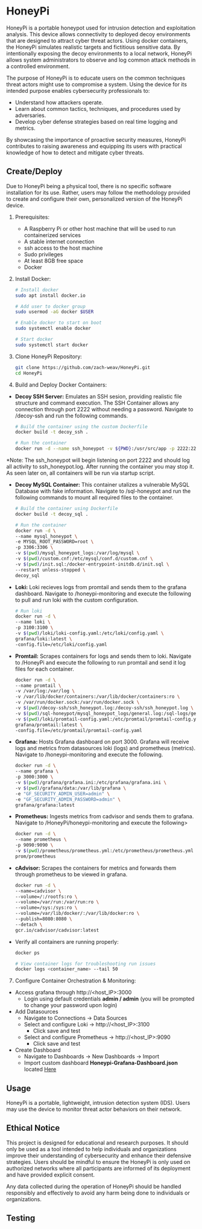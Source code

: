 # HoneyPi

HoneyPi is a portable honeypot used for intrusion detection and exploitation analysis.  This device allows connectivity to deployed decoy environments that
are designed to attract cyber threat actors.  Using docker containers, the HoneyPi simulates realistic targets and fictitious sensitive data.  By intentionally
exposing the decoy environments to a local network, HoneyPi allows system administrators to observe and log common attack methods in a controlled environment.

The purpose of HoneyPi is to educate users on the common techniques threat actors might use to compromise a system.  Using the device for its intended
purpose enables cybersecurity professionals to:

  - Understand how attackers operate.
  - Learn about common tactics, techniques, and procedures used by adversaries.
  - Develop cyber defense strategies based on real time logging and metrics.

By showcasing the importance of proactive security measures, HoneyPi contributes to raising awareness and equipping
its users with practical knowledge of how to detect and mitigate cyber threats.

## Create/Deploy

Due to HoneyPi being a physical tool, there is no specific software installation for its use.
Rather, users may follow the methodology provided to create and configure their own, personalized version of the
HoneyPi device.

1. Prerequisites:
   - A Raspberry Pi or other host machine that will be used to run containerized services
   - A stable internet connection
   - ssh access to the host machine
   - Sudo privileges
   - At least 8GB free space
   - Docker

2. Install Docker:
     ```bash
     # Install docker
     sudo apt install docker.io

     # Add user to docker group
     sudo usermod -aG docker $USER

     # Enable docker to start on boot
     sudo systemctl enable docker

     # Start docker
     sudo systemctl start docker

3. Clone HoneyPi Repository:
    ```bash
    git clone https://github.com/zach-weav/HoneyPi.git
    cd HoneyPi

5. Build and Deploy Docker Containers:
 - __Decoy SSH Server:__ Emulates an SSH sesion, providing realistic file structure and command execution.  The SSH Container allows any connection through port 2222 without needing a password.  Navigate to /decoy-ssh and run the following commands.
      ```bash
      # Build the container using the custom Dockerfile
      docker build -t decoy_ssh .

      # Run the container
      docker run -d --name ssh_honeypot -v ${PWD}:/usr/src/app -p 2222:2222 decoy_ssh
    
  *Note: The ssh_honeypot will begin listening on port 2222 and should log all activity to ssh_honeypot.log.  After running the container you may stop it.  As seen later on, all containers will be run via startup script.

   - __Decoy MySQL Container:__ This container utalizes a vulnerable MySQL Database with fake information.  Navigate to /sql-honeypot and run the following commands to mount all required files to the container.
        ```bash
        # Build the container using Dockerfile
        docker build -t decoy_sql .

        # Run the container
        docker run -d \
        --name mysql_honeypot \
        -e MYSQL_ROOT_PASSWORD=root \
        -p 3306:3306 \
        -v $(pwd)/mysql_honeypot_logs:/var/log/mysql \
        -v $(pwd)/custom.cnf:/etc/mysql/conf.d/custom.cnf \
        -v $(pwd)/init.sql:/docker-entrypoint-initdb.d/init.sql \
        --restart unless-stopped \
        decoy_sql

 - __Loki:__ Loki recieves logs from promtail and sends them to the grafana dashboard.  Navigate to /honeypi-monitoring and execute the following to pull and run loki with the custom configuration.
   ```bash
   # Run loki
   docker run -d \
   --name loki \
   -p 3100:3100 \
   -v $(pwd)/loki/loki-config.yaml:/etc/loki/config.yaml \
   grafana/loki:latest \
   -config.file=/etc/loki/config.yaml

- __Promtail:__ Scrapes containers for logs and sends them to loki.  Navigate to /HoneyPi and execute the following to run promtail and send it log files for each container.
  ```bash
  docker run -d \
  --name promtail \
  -v /var/log:/var/log \
  -v /var/lib/docker/containers:/var/lib/docker/containers:ro \
  -v /var/run/docker.sock:/var/run/docker.sock \
  -v $(pwd)/decoy-ssh/ssh_honeypot.log:/decoy-ssh/ssh_honeypot.log \
  -v $(pwd)/sql-honeypot/mysql_honeypot_logs/general.log:/sql-logs/general.log \
  -v $(pwd)/loki/promtail-config.yaml:/etc/promtail/promtail-config.yaml \
  grafana/promtail:latest \
  -config.file=/etc/promtail/promtail-config.yaml

- __Grafana:__ Hosts Grafana dashboard on port 3000.  Grafana will receive logs and metrics from datasources loki (logs) and prometheus (metrics).  Navigate to /honeypi-monitoring and execute the following.
   ```bash
  docker run -d \
  --name grafana \
  -p 3000:3000 \
  -v $(pwd)/grafana/grafana.ini:/etc/grafana/grafana.ini \
  -v $(pwd)/grafana/data:/var/lib/grafana \
  -e "GF_SECURITY_ADMIN_USER=admin" \
  -e "GF_SECURITY_ADMIN_PASSWORD=admin" \
  grafana/grafana:latest

- __Prometheus:__ Ingests metrics from cadvisor and sends them to grafana.  Navigate to /HoneyPi/honeypi-monitoring and execute the following>
  ```bash
  docker run -d \
  --name prometheus \
  -p 9090:9090 \
  -v $(pwd)/prometheus/prometheus.yml:/etc/prometheus/prometheus.yml \
  prom/prometheus

- __cAdvisor:__ Scrapes the containers for metrics and forwards them through prometheus to be viewed in grafana.
  ```bash
  docker run -d \
  --name=cadvisor \
  --volume=/:/rootfs:ro \
  --volume=/var/run:/var/run:ro \
  --volume=/sys:/sys:ro \
  --volume=/var/lib/docker/:/var/lib/docker:ro \
  --publish=8080:8080 \
  --detach \
  gcr.io/cadvisor/cadvisor:latest

- Verify all containers are running properly:
  ```bash
  docker ps

  # View container logs for troubleshooting run issues
  docker logs <container_name> --tail 50


7. Configure Container Orchestration & Monitoring:
  - Access grafana through http://<host_IP>:3000
    - Login using default credentials __admin / admin__ (you will be prompted to change your password upon login)
- Add Datasources
    - Navigate to Connections -> Data Sources
    - Select and configure Loki -> http://<host_IP>:3100
        - Click save and test
    - Select and configure Prometheus -> http://<host_IP>:9090
        - Click save and test
- Create Dashboard
    - Navigate to Dashboards -> New Dashboards -> Import
    - Import custom dashboard __Honeypi-Grafana-Dashboard.json__ located [Here](HoneyPi/Dashboard)

## Usage

HoneyPi is a portable, lightweight, intrusion detection system (IDS).  Users may use the device to monitor threat actor behaviors on their network.

## __Ethical Notice__

This project is designed for educational and research purposes.  It should only be used as a tool intended to help individuals and organizations
improve their understanding of cybersecurity and enhance their defensive strategies.  Users should be mindful to ensure the HoneyPi is only used on authorized
networks where all participants are informed of its deployment and have provided explicit consent.

Any data collected during the operation of HoneyPi should be handled responsibly and effectively to avoid
any harm being done to individuals or organizations.

## Testing

